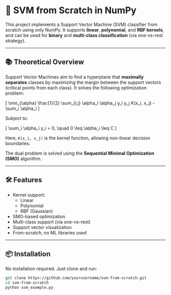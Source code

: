 # 🧠 SVM from Scratch in NumPy

This project implements a Support Vector Machine (SVM) classifier from scratch using only NumPy. It supports **linear**, **polynomial**, and **RBF kernels**, and can be used for **binary** and **multi-class classification** (via one-vs-rest strategy).

---

## 📚 Theoretical Overview

Support Vector Machines aim to find a hyperplane that **maximally separates** classes by maximizing the margin between the support vectors (critical points from each class). It solves the following optimization problem:

\[
\min_{\alpha} \frac{1}{2} \sum_{i,j} \alpha_i \alpha_j y_i y_j K(x_i, x_j) - \sum_i \alpha_i
\]

Subject to:

\[
\sum_i \alpha_i y_i = 0, \quad 0 \leq \alpha_i \leq C
\]

Here, `K(x_i, x_j)` is the kernel function, allowing non-linear decision boundaries.

The dual problem is solved using the **Sequential Minimal Optimization (SMO)** algorithm.

---

## 🛠️ Features

- Kernel support:
  - Linear
  - Polynomial
  - RBF (Gaussian)
- SMO-based optimization
- Multi-class support (via one-vs-rest)
- Support vector visualization
- From-scratch, no ML libraries used

---

## 📦 Installation

No installation required. Just clone and run:

```bash
git clone https://github.com/yourusername/svm-from-scratch.git
cd svm-from-scratch
python svm_example.py

